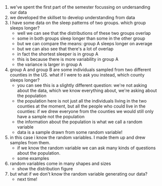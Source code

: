 1. we've spent the first part of the semester focussing on undersanding our data
2. we developed the skillset to develop understanding from data
3. I have some data on the sleep patterns of two groups. which group sleeps longer?
   - well we can see that the distributions of these two groups overlap
   - some in both groups sleep longer than some in the other group
   - but we can compare the means: group A sleeps longer on average
   - but we can also see that there's a lot of overlap
   - in fact the shortest sleeper is in group A
   - this is because there is more variability in group A
   - the variance is larger in group A
4. group A and group B are some individuals sampled from two different counties in the US. what if I were to ask you instead, which county sleeps longer?
   - you can see this is a slightly different question: we're not asking about the data, which we know everything about, we're asking about the population
   - the population here is not just all the individuals living in the two counties at the moment, but all the people who could live in the counties: if we drew everyone from the counties we would still only have a sample not the population
   - the information about the population is what we call a random variable
   - data is a sample drawn from some random variable!
5. in this case i know the random variables. I made them up and drew samples from them. 
   - if we know the random variable we can ask many kinds of questions about the population.
   - some examples
6. random variables come in many shapes and sizes
   - show the distribution figure
7. but what if we don't know the random variable generating our data?
   - next time!